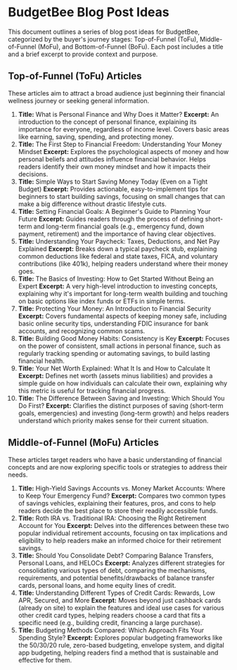 # BudgetBee Blog Post Ideas

This document outlines a series of blog post ideas for BudgetBee, categorized by the buyer's journey
stages: Top-of-Funnel (ToFu), Middle-of-Funnel (MoFu), and Bottom-of-Funnel (BoFu). Each post
includes a title and a brief excerpt to provide context and purpose.

## Top-of-Funnel (ToFu) Articles

These articles aim to attract a broad audience just beginning their financial wellness journey or
seeking general information.

1. **Title:** What is Personal Finance and Why Does it Matter? **Excerpt:** An introduction to the
   concept of personal finance, explaining its importance for everyone, regardless of income level.
   Covers basic areas like earning, saving, spending, and protecting money.
2. **Title:** The First Step to Financial Freedom: Understanding Your Money Mindset **Excerpt:**
   Explores the psychological aspects of money and how personal beliefs and attitudes influence
   financial behavior. Helps readers identify their own money mindset and how it impacts their
   decisions.
3. **Title:** Simple Ways to Start Saving Money Today (Even on a Tight Budget) **Excerpt:** Provides
   actionable, easy-to-implement tips for beginners to start building savings, focusing on small
   changes that can make a big difference without drastic lifestyle cuts.
4. **Title:** Setting Financial Goals: A Beginner's Guide to Planning Your Future **Excerpt:**
   Guides readers through the process of defining short-term and long-term financial goals (e.g.,
   emergency fund, down payment, retirement) and the importance of having clear objectives.
5. **Title:** Understanding Your Paycheck: Taxes, Deductions, and Net Pay Explained **Excerpt:**
   Breaks down a typical paycheck stub, explaining common deductions like federal and state taxes,
   FICA, and voluntary contributions (like 401k), helping readers understand where their money goes.
6. **Title:** The Basics of Investing: How to Get Started Without Being an Expert **Excerpt:** A
   very high-level introduction to investing concepts, explaining why it's important for long-term
   wealth building and touching on basic options like index funds or ETFs in simple terms.
7. **Title:** Protecting Your Money: An Introduction to Financial Security **Excerpt:** Covers
   fundamental aspects of keeping money safe, including basic online security tips, understanding
   FDIC insurance for bank accounts, and recognizing common scams.
8. **Title:** Building Good Money Habits: Consistency is Key **Excerpt:** Focuses on the power of
   consistent, small actions in personal finance, such as regularly tracking spending or automating
   savings, to build lasting financial health.
9. **Title:** Your Net Worth Explained: What It Is and How to Calculate It **Excerpt:** Defines net
   worth (assets minus liabilities) and provides a simple guide on how individuals can calculate
   their own, explaining why this metric is useful for tracking financial progress.
10. **Title:** The Difference Between Saving and Investing: Which Should You Do First? **Excerpt:**
    Clarifies the distinct purposes of saving (short-term goals, emergencies) and investing
    (long-term growth) and helps readers understand which priority makes sense for their current
    situation.

## Middle-of-Funnel (MoFu) Articles

These articles target readers who have a basic understanding of financial concepts and are now
exploring specific tools or strategies to address their needs.

1. **Title:** High-Yield Savings Accounts vs. Money Market Accounts: Where to Keep Your Emergency
   Fund? **Excerpt:** Compares two common types of savings vehicles, explaining their features,
   pros, and cons to help readers decide the best place to store their readily accessible funds.
2. **Title:** Roth IRA vs. Traditional IRA: Choosing the Right Retirement Account for You
   **Excerpt:** Delves into the differences between these two popular individual retirement
   accounts, focusing on tax implications and eligibility to help readers make an informed choice
   for their retirement savings.
3. **Title:** Should You Consolidate Debt? Comparing Balance Transfers, Personal Loans, and HELOCs
   **Excerpt:** Analyzes different strategies for consolidating various types of debt, comparing the
   mechanisms, requirements, and potential benefits/drawbacks of balance transfer cards, personal
   loans, and home equity lines of credit.
4. **Title:** Understanding Different Types of Credit Cards: Rewards, Low APR, Secured, and More
   **Excerpt:** Moves beyond just cashback cards (already on site) to explain the features and ideal
   use cases for various other credit card types, helping readers choose a card that fits a specific
   need (e.g., building credit, financing a large purchase).
5. **Title:** Budgeting Methods Compared: Which Approach Fits Your Spending Style? **Excerpt:**
   Explores popular budgeting frameworks like the 50/30/20 rule, zero-based budgeting, envelope
   system, and digital app budgeting, helping readers find a method that is sustainable and
   effective for them.
